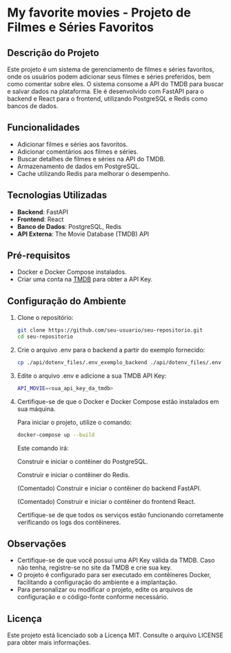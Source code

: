 # My favorite movies - Projeto de Filmes e Séries Favoritos

## Descrição do Projeto

Este projeto é um sistema de gerenciamento de filmes e séries favoritos, onde os usuários podem adicionar seus filmes e séries preferidos, bem como comentar sobre eles. O sistema consome a API do TMDB para buscar e salvar dados na plataforma. Ele é desenvolvido com FastAPI para o backend e React para o frontend, utilizando PostgreSQL e Redis como bancos de dados.

## Funcionalidades

- Adicionar filmes e séries aos favoritos.
- Adicionar comentários aos filmes e séries.
- Buscar detalhes de filmes e séries na API do TMDB.
- Armazenamento de dados em PostgreSQL.
- Cache utilizando Redis para melhorar o desempenho.

## Tecnologias Utilizadas

- **Backend**: FastAPI
- **Frontend**: React
- **Banco de Dados**: PostgreSQL, Redis
- **API Externa**: The Movie Database (TMDB) API

## Pré-requisitos

- Docker e Docker Compose instalados.
- Criar uma conta na [TMDB](https://www.themoviedb.org/) para obter a API Key.

## Configuração do Ambiente

1. Clone o repositório:
   ```sh
   git clone https://github.com/seu-usuario/seu-repositorio.git
   cd seu-repositorio

2. Crie o arquivo .env para o backend a partir do exemplo fornecido:
     ```sh
     cp ./api/dotenv_files/.env_exemplo_backend ./api/dotenv_files/.env

3. Edite o arquivo .env e adicione a sua TMDB API Key:
    ```sh
    API_MOVIE=<sua_api_key_da_tmdb>

4. Certifique-se de que o Docker e Docker Compose estão instalados em sua máquina.

    Para iniciar o projeto, utilize o comando:
    ```sh
    docker-compose up --build
     ```
    Este comando irá:

    Construir e iniciar o contêiner do PostgreSQL.

    Construir e iniciar o contêiner do Redis.

    (Comentado) Construir e iniciar o contêiner do backend FastAPI.

    (Comentado) Construir e iniciar o contêiner do frontend React.

    Certifique-se de que todos os serviços estão funcionando corretamente verificando os logs dos contêineres.


## Observações

- Certifique-se de que você possui uma API Key válida da TMDB. Caso não tenha, registre-se no site da TMDB e crie sua key.
- O projeto é configurado para ser executado em contêineres Docker, facilitando a configuração do ambiente e a implantação.
- Para personalizar ou modificar o projeto, edite os arquivos de configuração e o código-fonte conforme necessário.

## Licença

Este projeto está licenciado sob a Licença MIT. Consulte o arquivo LICENSE para obter mais informações.